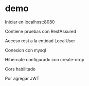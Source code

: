 # demo

Iniciar en localhost:8080


Contiene pruebas con RestAssured


Acceso rest a la entidad LocalUser


Conexion con mysql


Hibernate configurado con create-drop


Cors habilitado

Por agregar JWT
